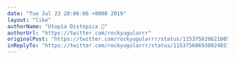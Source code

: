 ```yaml
---
date: "Tue Jul 23 20:06:06 +0000 2019"
layout: "like"
authorName: "Utopía Distópica 💚"
authorUrl: "https://twitter.com/rockyugularrr"
originalPost: "https://twitter.com/rockyugularrr/status/1153758206210056192"
inReplyTo: "https://twitter.com/rockyugularrr/status/1153756069300248577"
---
```

